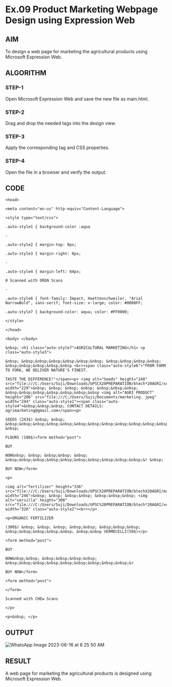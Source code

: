 # Ex.09 Product Marketing Webpage Design using Expression Web
## AIM
  To design a web page for marketing the agricultural products using Microsoft Expression Web.

## ALGORITHM
### STEP-1
  Open Microsoft Expression Web and save the new file as main.html.

### STEP-2
  Drag and drop the needed tags into the design view.

### STEP-3
  Apply the corresponding tag and CSS properties.

### STEP-4
  Open the file in a browser and verify the output.
  
## CODE
```
<head>

<meta content="en-us" http-equiv="Content-Language">

<style type="text/css">

.auto-style1 { background-color :aqua

-

.auto-style2 { margin-top: 0px;

.auto-style3 { margin-right: 0px;

-

.auto-style4 { margin-left: 64px;

0 Scanned with OREN Scans

-

.auto-style6 { font-family: Impact, Haettenschweiler, "Arial NarrowBold", sans-serif; font-size: x-large; color: #0000FF;

.auto-style7 { background-color: aqua; color: #FF0000;

</style>

</head>

<body> </body>

&nbsp; <h1 class="auto-style7">AGRICULTURAL MARKETING</h1> <p class="auto-style3">

&nbsp; &nbsp;&nbsp;&nbsp;&nbsp;&nbsp;&nbsp; &nbsp;&nbsp;&nbsp;&nbsp; &nbsp;&nbsp;&nbsp;&nbsp;&nbsp <br><span class="auto-style6">"FROM FARM TO FORK, WE DELIVER NATURE'S FINEST.

TASTE THE DIFFERENCE!"</span><p> <img alt="Seeds" height="248" src="file:///C:/Users/Suji/Downloads/UPSCX20PREPARATION/btech*20AGRI/seeds.jpg" width="229">&nbsp; &nbsp; &nbsp; &nbsp; &nbsp;&nbsp;&nbsp; &nbsp;&nbsp;&nbsp;&nbsp;&nbsp;&nbsp;&nbsp <img alt="AGRI PRODUCT" height="206" src="file:///C:/Users/Suji/Documents/marketing. jpeg" width="244" class="auto-style1"><span class="auto-style4">&nbsp;&nbsp;&nbsp; CONTACT DETAILS: agrimarketing@gmail.com</span><p>

SEEDS (243$) &nbsp; &nbsp; &nbsp;&nbsp;&nbsp;&nbsp;&nbsp;&nbsp;&nbsp;&nbsp;&nbsp;&nbsp;&nbsp;&nbsp; &nbsp;

FLOURS (100$)<form method="post">

BUY

NOW&nbsp; &nbsp; &nbsp;&nbsp; &nbsp; &nbsp;&nbsp;&nbsp;&nbsp;&nbsp;&nbsp;&nbsp;&nbsp;&nbsp;&nbsp;&r &nbsp;

BUY NOW</form>

<p>

<img alt="fertilizer" height="336" src="file:///C:/Users/Suji/Downloads/UPSCX20PREPARATION/btechX20AGRI/marketing4.jpg" width="246">&nbsp; &nbsp; &nbsp;&nbsp; &nbsp;&nbsp;&nbsp; <img alt="versilla" height="300" src="file:///C:/Users/Suji/Downloads/UPSC%20PREPARATION/btech*20AGRI/vermiselli.jpg" width="326" class="auto-style2"><br></p>

<p>ORGANIC FERTILIZER

(300$) &nbsp; &nbsp; &nbsp; &nbsp;&nbsp; &nbsp;&nbsp;&nbsp; &nbsp;&nbsp;&nbsp;&nbsp;&nbsp; &nbsp;&nbsp VERMECELLI(50$)</p>

<form method="post">

BUY

NOW&nbsp;&nbsp; &nbsp;&nbsp;&nbsp;&nbsp; &nbsp;&nbsp;&nbsp;&nbsp;&nbsp;&nbsp;&nbsp;&nbsp;&nbsp;&r

BUY NOW</form>

<form method="post">

</form>

Scanned with CHEw Scans

</p>

<p>&nbsp; </p>
```


## OUTPUT
![WhatsApp Image 2023-06-16 at 8 25 50 AM](https://github.com/ShiyamKumaran/Ex09_Web-Design/assets/127816458/a25c5dd8-69d6-48d5-b877-c55dc8699532)



## RESULT
  A web page for marketing the agricultural products is designed using Microsoft Expression Web.
